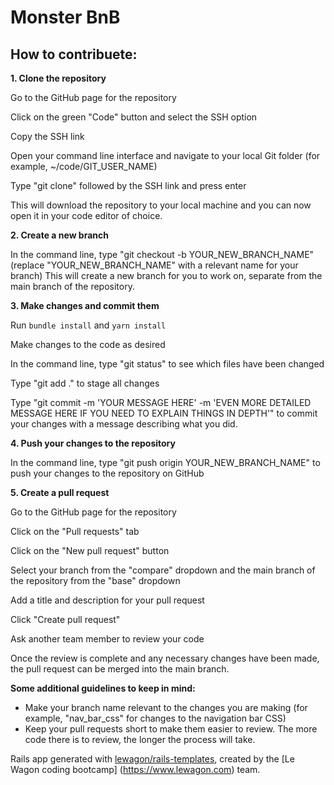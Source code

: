 # Monster BnB

## How to contribuete:

**1.  Clone the repository**

Go to the GitHub page for the repository

Click on the green "Code" button and select the SSH option

Copy the SSH link

Open your command line interface and navigate to your local Git folder (for example, ~/code/GIT_USER_NAME)

Type "git clone" followed by the SSH link and press enter

This will download the repository to your local machine and you can now open it in your code editor of choice.
	

**2.  Create a new branch**

In the command line, type "git checkout -b YOUR_NEW_BRANCH_NAME" (replace "YOUR_NEW_BRANCH_NAME" with a relevant name for your branch)
This will create a new branch for you to work on, separate from the main branch of the repository.
	

**3.  Make changes and commit them**

Run `bundle install` and `yarn install`

Make changes to the code as desired

In the command line, type "git status" to see which files have been changed

Type "git add ." to stage all changes

Type "git commit -m 'YOUR MESSAGE HERE' -m 'EVEN MORE DETAILED MESSAGE HERE IF YOU NEED TO EXPLAIN THINGS IN DEPTH'" to commit your changes with a       message describing what you did.
	

**4.  Push your changes to the repository**

In the command line, type "git push origin YOUR_NEW_BRANCH_NAME" to push your changes to the repository on GitHub
	

**5.  Create a pull request**

Go to the GitHub page for the repository

Click on the "Pull requests" tab

Click on the "New pull request" button

Select your branch from the "compare" dropdown and the main branch of the repository from the "base" dropdown

Add a title and description for your pull request

Click "Create pull request"

Ask another team member to review your code

Once the review is complete and any necessary changes have been made, the pull request can be merged into the main branch.
	

**Some additional guidelines to keep in mind:**

 - Make your branch name relevant to the changes you are making (for example, "nav_bar_css" for changes to the navigation bar CSS)
 - Keep your pull requests short to make them easier to review. The more code there is to review, the longer the process will take.
    

Rails app generated with [lewagon/rails-templates](https://github.com/lewagon/rails-templates), created by the [Le Wagon coding bootcamp]                 (https://www.lewagon.com) team.
